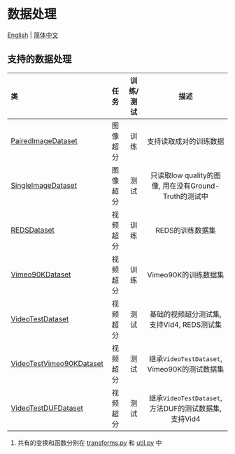 # 数据处理

[English](Datasets.md) | [简体中文](Datasets_CN.md)

## 支持的数据处理


| 类         | 任务    |训练/测试 | 描述       |
| :------------- | :----------:| :----------:    | :----------:   |
| [PairedImageDataset](../basicsr/data/paired_image_dataset.py) | 图像超分 | 训练|支持读取成对的训练数据 |
| [SingleImageDataset](../basicsr/data/single_image_dataset.py) | 图像超分 | 测试|只读取low quality的图像, 用在没有Ground-Truth的测试中 |
| [REDSDataset](../basicsr/data/reds_dataset.py) | 视频超分 | 训练|REDS的训练数据集 |
| [Vimeo90KDataset](../basicsr/data/vimeo90k_dataset.py) | 视频超分 |训练| Vimeo90K的训练数据集|
| [VideoTestDataset](../basicsr/data/video_test_dataset.py) | 视频超分 | 测试|基础的视频超分测试集, 支持Vid4, REDS测试集|
| [VideoTestVimeo90KDataset](../basicsr/data/video_test_dataset.py) | 视频超分 |测试| 继承`VideoTestDataset`, Vimeo90K的测试数据集|
| [VideoTestDUFDataset](../basicsr/data/video_test_dataset.py) | 视频超分 |测试| 继承`VideoTestDataset`, 方法DUF的测试数据集, 支持Vid4|

1. 共有的变换和函数分别在 [transforms.py](../basicsr/data/transforms.py) 和 [util.py](../basicsr/data/util.py) 中
